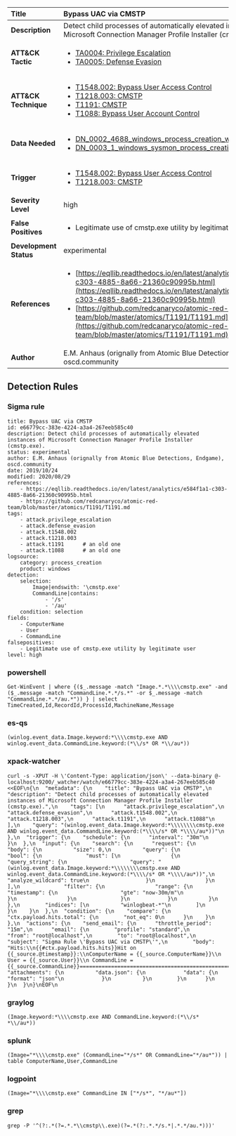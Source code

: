 | Title                    | Bypass UAC via CMSTP       |
|:-------------------------|:------------------|
| **Description**          | Detect child processes of automatically elevated instances of Microsoft Connection Manager Profile Installer (cmstp.exe). |
| **ATT&amp;CK Tactic**    |  <ul><li>[TA0004: Privilege Escalation](https://attack.mitre.org/tactics/TA0004)</li><li>[TA0005: Defense Evasion](https://attack.mitre.org/tactics/TA0005)</li></ul>  |
| **ATT&amp;CK Technique** | <ul><li>[T1548.002: Bypass User Access Control](https://attack.mitre.org/techniques/T1548/002)</li><li>[T1218.003: CMSTP](https://attack.mitre.org/techniques/T1218/003)</li><li>[T1191: CMSTP](https://attack.mitre.org/techniques/T1191)</li><li>[T1088: Bypass User Account Control](https://attack.mitre.org/techniques/T1088)</li></ul>  |
| **Data Needed**          | <ul><li>[DN_0002_4688_windows_process_creation_with_commandline](../Data_Needed/DN_0002_4688_windows_process_creation_with_commandline.md)</li><li>[DN_0003_1_windows_sysmon_process_creation](../Data_Needed/DN_0003_1_windows_sysmon_process_creation.md)</li></ul>  |
| **Trigger**              | <ul><li>[T1548.002: Bypass User Access Control](../Triggers/T1548.002.md)</li><li>[T1218.003: CMSTP](../Triggers/T1218.003.md)</li></ul>  |
| **Severity Level**       | high |
| **False Positives**      | <ul><li>Legitimate use of cmstp.exe utility by legitimate user</li></ul>  |
| **Development Status**   | experimental |
| **References**           | <ul><li>[https://eqllib.readthedocs.io/en/latest/analytics/e584f1a1-c303-4885-8a66-21360c90995b.html](https://eqllib.readthedocs.io/en/latest/analytics/e584f1a1-c303-4885-8a66-21360c90995b.html)</li><li>[https://github.com/redcanaryco/atomic-red-team/blob/master/atomics/T1191/T1191.md](https://github.com/redcanaryco/atomic-red-team/blob/master/atomics/T1191/T1191.md)</li></ul>  |
| **Author**               | E.M. Anhaus (orignally from Atomic Blue Detections, Endgame), oscd.community |


## Detection Rules

### Sigma rule

```
title: Bypass UAC via CMSTP
id: e66779cc-383e-4224-a3a4-267eeb585c40
description: Detect child processes of automatically elevated instances of Microsoft Connection Manager Profile Installer (cmstp.exe).
status: experimental
author: E.M. Anhaus (orignally from Atomic Blue Detections, Endgame), oscd.community
date: 2019/10/24
modified: 2020/08/29
references:
    - https://eqllib.readthedocs.io/en/latest/analytics/e584f1a1-c303-4885-8a66-21360c90995b.html
    - https://github.com/redcanaryco/atomic-red-team/blob/master/atomics/T1191/T1191.md
tags:
    - attack.privilege_escalation
    - attack.defense_evasion
    - attack.t1548.002
    - attack.t1218.003
    - attack.t1191      # an old one
    - attack.t1088      # an old one
logsource:
    category: process_creation
    product: windows
detection:
    selection:
        Image|endswith: '\cmstp.exe'
        CommandLine|contains:
            - '/s'
            - '/au'
    condition: selection
fields:
    - ComputerName
    - User
    - CommandLine
falsepositives:
    - Legitimate use of cmstp.exe utility by legitimate user
level: high

```





### powershell
    
```
Get-WinEvent | where {($_.message -match "Image.*.*\\\\cmstp.exe" -and ($_.message -match "CommandLine.*.*/s.*" -or $_.message -match "CommandLine.*.*/au.*")) } | select TimeCreated,Id,RecordId,ProcessId,MachineName,Message
```


### es-qs
    
```
(winlog.event_data.Image.keyword:*\\\\cmstp.exe AND winlog.event_data.CommandLine.keyword:(*\\/s* OR *\\/au*))
```


### xpack-watcher
    
```
curl -s -XPUT -H \'Content-Type: application/json\' --data-binary @- localhost:9200/_watcher/watch/e66779cc-383e-4224-a3a4-267eeb585c40 <<EOF\n{\n  "metadata": {\n    "title": "Bypass UAC via CMSTP",\n    "description": "Detect child processes of automatically elevated instances of Microsoft Connection Manager Profile Installer (cmstp.exe).",\n    "tags": [\n      "attack.privilege_escalation",\n      "attack.defense_evasion",\n      "attack.t1548.002",\n      "attack.t1218.003",\n      "attack.t1191",\n      "attack.t1088"\n    ],\n    "query": "(winlog.event_data.Image.keyword:*\\\\\\\\cmstp.exe AND winlog.event_data.CommandLine.keyword:(*\\\\/s* OR *\\\\/au*))"\n  },\n  "trigger": {\n    "schedule": {\n      "interval": "30m"\n    }\n  },\n  "input": {\n    "search": {\n      "request": {\n        "body": {\n          "size": 0,\n          "query": {\n            "bool": {\n              "must": [\n                {\n                  "query_string": {\n                    "query": "(winlog.event_data.Image.keyword:*\\\\\\\\cmstp.exe AND winlog.event_data.CommandLine.keyword:(*\\\\/s* OR *\\\\/au*))",\n                    "analyze_wildcard": true\n                  }\n                }\n              ],\n              "filter": {\n                "range": {\n                  "timestamp": {\n                    "gte": "now-30m/m"\n                  }\n                }\n              }\n            }\n          }\n        },\n        "indices": [\n          "winlogbeat-*"\n        ]\n      }\n    }\n  },\n  "condition": {\n    "compare": {\n      "ctx.payload.hits.total": {\n        "not_eq": 0\n      }\n    }\n  },\n  "actions": {\n    "send_email": {\n      "throttle_period": "15m",\n      "email": {\n        "profile": "standard",\n        "from": "root@localhost",\n        "to": "root@localhost",\n        "subject": "Sigma Rule \'Bypass UAC via CMSTP\'",\n        "body": "Hits:\\n{{#ctx.payload.hits.hits}}Hit on {{_source.@timestamp}}:\\nComputerName = {{_source.ComputerName}}\\n        User = {{_source.User}}\\n CommandLine = {{_source.CommandLine}}================================================================================\\n{{/ctx.payload.hits.hits}}",\n        "attachments": {\n          "data.json": {\n            "data": {\n              "format": "json"\n            }\n          }\n        }\n      }\n    }\n  }\n}\nEOF\n
```


### graylog
    
```
(Image.keyword:*\\\\cmstp.exe AND CommandLine.keyword:(*\\/s* *\\/au*))
```


### splunk
    
```
(Image="*\\\\cmstp.exe" (CommandLine="*/s*" OR CommandLine="*/au*")) | table ComputerName,User,CommandLine
```


### logpoint
    
```
(Image="*\\\\cmstp.exe" CommandLine IN ["*/s*", "*/au*"])
```


### grep
    
```
grep -P '^(?:.*(?=.*.*\\cmstp\\.exe)(?=.*(?:.*.*/s.*|.*.*/au.*)))'
```



